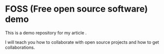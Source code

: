 # FOSS (Free open source software) demo

This is a demo repository for my article <insert link>.

I will teach you how to collaborate with open source projects and how to get collaborations.
